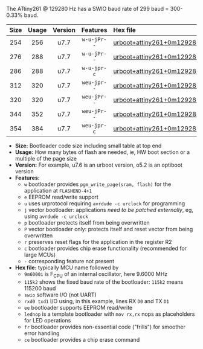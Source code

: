 The ATtiny261 @ 129280 Hz has a SWIO baud rate of 299 baud = 300-0.33% baud.

|Size|Usage|Version|Features|Hex file|
|:-:|:-:|:-:|:-:|:--|
|254|256|u7.7|`w-u-jPr--`|[urboot+attiny261+0m129280i++++0k3_swio_rxb0_txb1_lednop.hex](https://raw.githubusercontent.com/stefanrueger/urboot.hex/main/mcus/attiny261/internal_oscillator/fint+0m129280_Hz/br++++0k3_bps/urboot+attiny261+0m129280i++++0k3_swio_rxb0_txb1_lednop.hex)|
|276|288|u7.7|`w-u-jPr--`|[urboot+attiny261+0m129280i++++0k3_swio_rxb0_txb1_lednop_fr.hex](https://raw.githubusercontent.com/stefanrueger/urboot.hex/main/mcus/attiny261/internal_oscillator/fint+0m129280_Hz/br++++0k3_bps/urboot+attiny261+0m129280i++++0k3_swio_rxb0_txb1_lednop_fr.hex)|
|286|288|u7.7|`w-u-jpr-c`|[urboot+attiny261+0m129280i++++0k3_swio_rxb0_txb1_lednop_fr_ce.hex](https://raw.githubusercontent.com/stefanrueger/urboot.hex/main/mcus/attiny261/internal_oscillator/fint+0m129280_Hz/br++++0k3_bps/urboot+attiny261+0m129280i++++0k3_swio_rxb0_txb1_lednop_fr_ce.hex)|
|312|320|u7.7|`weu-jpr--`|[urboot+attiny261+0m129280i++++0k3_swio_rxb0_txb1_ee_lednop.hex](https://raw.githubusercontent.com/stefanrueger/urboot.hex/main/mcus/attiny261/internal_oscillator/fint+0m129280_Hz/br++++0k3_bps/urboot+attiny261+0m129280i++++0k3_swio_rxb0_txb1_ee_lednop.hex)|
|320|320|u7.7|`weu-jPr--`|[urboot+attiny261+0m129280i++++0k3_swio_rxb0_txb1_ee.hex](https://raw.githubusercontent.com/stefanrueger/urboot.hex/main/mcus/attiny261/internal_oscillator/fint+0m129280_Hz/br++++0k3_bps/urboot+attiny261+0m129280i++++0k3_swio_rxb0_txb1_ee.hex)|
|344|352|u7.7|`weu-jPr--`|[urboot+attiny261+0m129280i++++0k3_swio_rxb0_txb1_ee_lednop_fr.hex](https://raw.githubusercontent.com/stefanrueger/urboot.hex/main/mcus/attiny261/internal_oscillator/fint+0m129280_Hz/br++++0k3_bps/urboot+attiny261+0m129280i++++0k3_swio_rxb0_txb1_ee_lednop_fr.hex)|
|354|384|u7.7|`weu-jpr-c`|[urboot+attiny261+0m129280i++++0k3_swio_rxb0_txb1_ee_lednop_fr_ce.hex](https://raw.githubusercontent.com/stefanrueger/urboot.hex/main/mcus/attiny261/internal_oscillator/fint+0m129280_Hz/br++++0k3_bps/urboot+attiny261+0m129280i++++0k3_swio_rxb0_txb1_ee_lednop_fr_ce.hex)|

- **Size:** Bootloader code size including small table at top end
- **Usage:** How many bytes of flash are needed, ie, HW boot section or a multiple of the page size
- **Version:** For example, u7.6 is an urboot version, o5.2 is an optiboot version
- **Features:**
  + `w` bootloader provides `pgm_write_page(sram, flash)` for the application at `FLASHEND-4+1`
  + `e` EEPROM read/write support
  + `u` uses urprotocol requiring `avrdude -c urclock` for programming
  + `j` vector bootloader: applications *need to be patched externally*, eg, using `avrdude -c urclock`
  + `p` bootloader protects itself from being overwritten
  + `P` vector bootloader only: protects itself and reset vector from being overwritten
  + `r` preserves reset flags for the application in the register R2
  + `c` bootloader provides chip erase functionality (recommended for large MCUs)
  + `-` corresponding feature not present
- **Hex file:** typically MCU name followed by
  + `9m6000i` is F<sub>CPU</sub> of an internal oscillator, here 9.6000 MHz
  + `115k2` shows the fixed baud rate of the bootloader: `115k2` means 115200 baud
  + `swio` software I/O (not UART)
  + `rxd0 txd1` I/O using, in this example, lines RX `D0` and TX `D1`
  + `ee` bootloader supports EEPROM read/write
  + `lednop` is a template bootloader with `mov rx,rx` nops as placeholders for LED operations
  + `fr` bootloader provides non-essential code ("frills") for smoother error handling
  + `ce` bootloader provides a chip erase command
